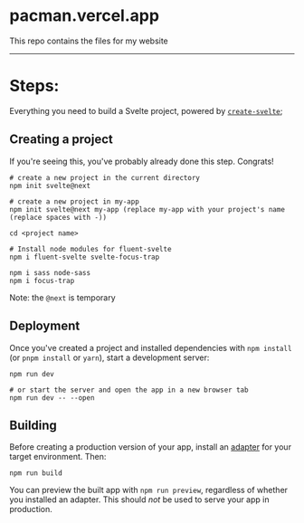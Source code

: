  # pacman.vercel.app 

 This repo contains the files for my website

------

 # Steps:

 Everything you need to build a Svelte project, powered by [`create-svelte`](https://github.com/sveltejs/kit/tree/master/packages/create-svelte);

 ## Creating a project

 If you're seeing this, you've probably already done this step. Congrats!

 ```
 # create a new project in the current directory
 npm init svelte@next
 
 # create a new project in my-app
 npm init svelte@next my-app (replace my-app with your project's name (replace spaces with -))
 
 cd <project name>
 
 # Install node modules for fluent-svelte
 npm i fluent-svelte svelte-focus-trap
 
 npm i sass node-sass
 npm i focus-trap
 ```

  Note: the `@next` is temporary

 ## Deployment

 Once you've created a project and installed dependencies with `npm install` (or `pnpm install` or `yarn`), start a development server:

 ```
 npm run dev
 
 # or start the server and open the app in a new browser tab
 npm run dev -- --open
 ```

 ## Building

 Before creating a production version of your app, install an [adapter](https://kit.svelte.dev/docs#adapters) for your target environment. Then:

 ```
 npm run build
 ```

  You can preview the built app with `npm run preview`, regardless of whether you installed an adapter. This should *not* be used to serve your app in production.
